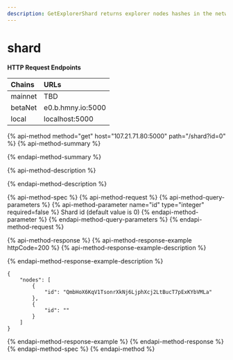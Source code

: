 ```yaml
---
description: GetExplorerShard returns explorer nodes hashes in the network.
---
```


# shard

**HTTP Request Endpoints**

| Chains | URLs |
| :--- | :--- |
| mainnet | TBD |
| betaNet | e0.b.hmny.io:5000 |
| local | localhost:5000 |

{% api-method method="get" host="107.21.71.80:5000" path="/shard?id=0" %}
{% api-method-summary %}

{% endapi-method-summary %}

{% api-method-description %}

{% endapi-method-description %}

{% api-method-spec %}
{% api-method-request %}
{% api-method-query-parameters %}
{% api-method-parameter name="id" type="integer" required=false %}
Shard id \(default value is 0\)
{% endapi-method-parameter %}
{% endapi-method-query-parameters %}
{% endapi-method-request %}

{% api-method-response %}
{% api-method-response-example httpCode=200 %}
{% api-method-response-example-description %}

{% endapi-method-response-example-description %}

```
{
    "nodes": [
        {
            "id": "QmbHoX6KqV1TsonrXkNj6LjphXcj2LtBucT7pExKYbVMLa"
        },
        {
            "id": ""
        }
    ]
}
```
{% endapi-method-response-example %}
{% endapi-method-response %}
{% endapi-method-spec %}
{% endapi-method %}

